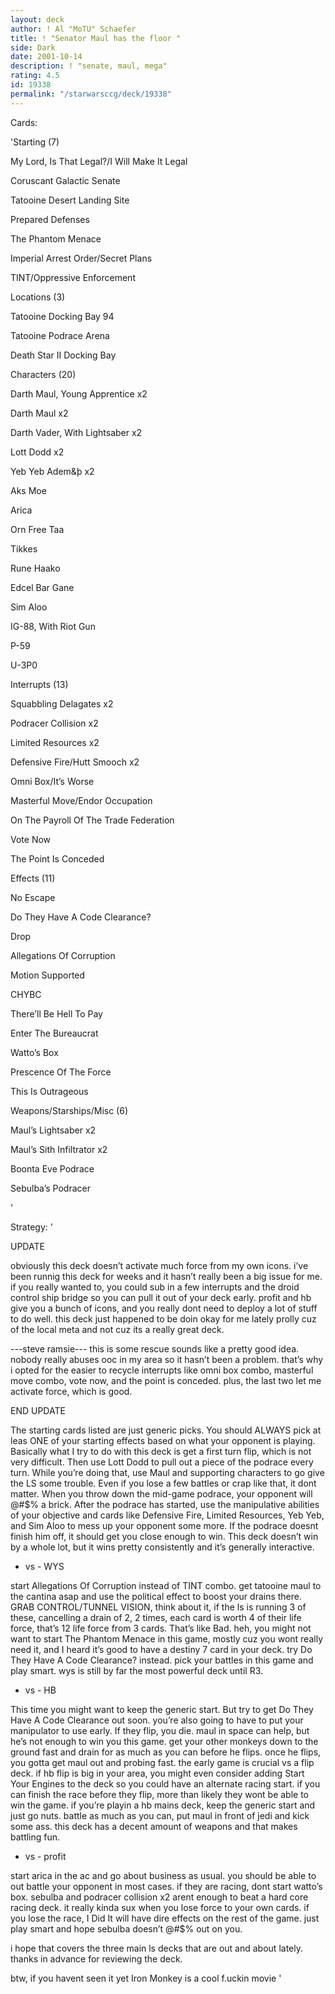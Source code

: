```yaml
---
layout: deck
author: ! Al "MoTU" Schaefer
title: ! "Senator Maul has the floor "
side: Dark
date: 2001-10-14
description: ! "senate, maul, mega"
rating: 4.5
id: 19338
permalink: "/starwarsccg/deck/19338"
---
```

Cards: 

'Starting (7)


My Lord, Is That Legal?/I Will Make It Legal

Coruscant Galactic Senate

Tatooine Desert Landing Site

Prepared Defenses

The Phantom Menace

Imperial Arrest Order/Secret Plans

TINT/Oppressive Enforcement


Locations (3)


Tatooine Docking Bay 94

Tatooine Podrace Arena

Death Star II Docking Bay


Characters (20)


Darth Maul, Young Apprentice x2

Darth Maul x2

Darth Vader, With Lightsaber x2

Lott Dodd x2

Yeb Yeb Adem&þ x2

Aks Moe

Arica

Orn Free Taa

Tikkes

Rune Haako

Edcel Bar Gane

Sim Aloo

IG-88, With Riot Gun

P-59

U-3P0


Interrupts (13)


Squabbling Delagates x2

Podracer Collision x2

Limited Resources x2

Defensive Fire/Hutt Smooch x2

Omni Box/It’s Worse

Masterful Move/Endor Occupation

On The Payroll Of The Trade Federation

Vote Now

The Point Is Conceded


Effects (11)


No Escape

Do They Have A Code Clearance?

Drop

Allegations Of Corruption

Motion Supported

CHYBC

There’ll Be Hell To Pay

Enter The Bureaucrat

Watto’s Box

Prescence Of The Force

This Is Outrageous


Weapons/Starships/Misc (6)


Maul’s Lightsaber x2

Maul’s Sith Infiltrator x2

Boonta Eve Podrace

Sebulba’s Podracer



'

Strategy: '

UPDATE

obviously this deck doesn’t activate much force from my own icons.  i’ve been runnig this deck for weeks and it hasn’t really been a big issue for me.  if you really wanted to, you could sub in a few interrupts and the droid control ship bridge so you can pull it out of your deck early.  profit and hb give you a bunch of icons, and you really dont need to deploy a lot of stuff to do well.  this deck just happened to be doin okay for me lately prolly cuz of the local meta and not cuz its a really great deck.


---steve ramsie---  this is some rescue sounds like a pretty good idea.  nobody really abuses ooc in my area so it hasn’t been a problem.  that’s why i opted for the easier to recycle interrupts like omni box combo, masterful move combo, vote now, and the point is conceded.  plus, the last two let me activate force, which is good.



END UPDATE






The starting cards listed are just generic picks.  You should ALWAYS pick at leas ONE of your starting effects based on what your opponent is playing.  Basically what I try to do with this deck is get a first turn flip, which is not very difficult.  Then use Lott Dodd to pull out a piece of the podrace every turn.  While you’re doing that, use Maul and supporting characters to go give the LS some trouble.  Even if you lose a few battles or crap like that, it dont matter.  When you throw down the mid-game podrace, your opponent will @#$% a brick.  After the podrace has started, use the manipulative abilities of your objective and cards like Defensive Fire, Limited Resources, Yeb Yeb, and Sim Aloo to mess up your opponent some more.  If the podrace doesnt finish him off, it should get you close enough to win.  This deck doesn’t win by a whole lot, but it wins pretty consistently and it’s generally interactive.



 - vs - WYS


start Allegations Of Corruption instead of TINT combo.  get tatooine maul to the cantina asap and use the political effect to boost your drains there.  GRAB CONTROL/TUNNEL VISION, think about it, if the ls is running 3 of these, cancelling a drain of 2, 2 times, each card is worth 4 of their life force, that’s 12 life force from 3 cards.  That’s like Bad.  heh, you might not want to start The Phantom Menace in this game, mostly cuz you wont really need it, and I heard it’s good to have a destiny 7 card in your deck.  try Do They Have A Code Clearance?  instead.  pick your battles in this game and play smart.  wys is still by far the most powerful deck until R3.


 - vs - HB


This time you might want to keep the generic start.  But try to get Do They Have A Code Clearance out soon.  you’re also going to have to put your manipulator to use early.  If they flip, you die.  maul in space can help, but he’s not enough to win you this game.   get your other monkeys down to the ground fast and drain for as much as you can before he flips.  once he flips, you gotta get maul out and probing fast.  the early game is crucial vs a flip deck.  if hb flip is big in your area, you might even consider adding Start Your Engines to the deck so you could have an alternate racing start.  if you can finish the race before they flip, more than likely they wont be able to win the game.  if you’re playin a hb mains deck, keep the generic start and just go nuts.  battle as much as you can, put maul in front of jedi and kick some ass.  this deck has a decent amount of weapons and that makes battling fun.


 - vs - profit


start arica in the ac and go about business as usual.  you should be able to out battle your opponent in most cases.  if they are racing, dont start watto’s box.  sebulba and podracer collision x2 arent enough to beat a hard core racing deck.  it really kinda sux when you lose force to your own cards.  if you lose the race, I Did It will have dire effects on the rest of the game.  just play smart and hope sebulba doesn’t @#$% out on you.  



i hope that covers the three main ls decks that are out and about lately.  thanks in advance for reviewing the deck.  


btw, if you havent seen it yet Iron Monkey is a cool f.uckin movie   '
